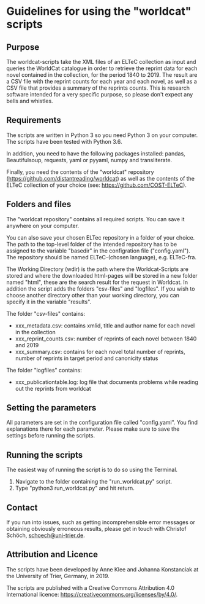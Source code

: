 # Guidelines for using the "worldcat" scripts


## Purpose

The worldcat-scripts take the XML files of an ELTeC collection as input and queries the WorldCat catalogue in order to retrieve the reprint data for each novel contained in the collection, for the period 1840 to 2019. The result are a CSV file with the reprint counts for each year and each novel, as well as a CSV file that provides a summary of the reprints counts. This is research software intended for a very specific purpose, so please don't expect any bells and whistles. 

## Requirements

The scripts are written in Python 3 so you need Python 3 on your computer. The scripts have been tested with Python 3.6. 

In addition, you need to have the following packages installed: pandas, Beautifulsoup, requests, yaml or pyyaml, numpy and transliterate. 

Finally, you need the contents of the "worldcat" repository (https://github.com/distantreading/worldcat) as well as the contents of the ELTeC collection of your choice (see: https://github.com/COST-ELTeC).

## Folders and files

The "worldcat repository" contains all required scripts. You can save it anywhere on your computer.

You can also save your chosen ELTec repository in a folder of your choice. The path to the top-level folder of the intended repository has to be assigned to the variable "basedir" in the configration file ("config.yaml"). 
The repository should be named ELTeC-(chosen language), e.g. ELTeC-fra.

The Working Directory (wdir) is the path where the Worldcat-Scripts are stored and where the downloaded html-pages will be stored in a new folder named "html", these are the search result for the request in Worldcat.
In addition the script adds the folders "csv-files" and "logfiles". If you wish to choose another directory other than your working directory, you can specify it in the variable "results". 

The folder "csv-files" contains:
* xxx_metadata.csv: contains xmlid, title and author name for each novel in the collection
* xxx_reprint_counts.csv: number of reprints of each novel between 1840 and 2019
* xxx_summary.csv: contains for each novel total number of reprints, number of reprints in target period and canonicity status

The folder "logfiles" contains:
* xxx_publicationtable.log: log file that documents problems while reading out the reprints from worldcat


## Setting the parameters 

All parameters are set in the configuration file called "config.yaml". You find explanations there for each parameter. Please make sure to save the settings before running the scripts.

## Running the scripts 


The easiest way of running the script is to do so using the Terminal. 

1. Navigate to the folder containing the "run_worldcat.py" script.
2. Type "python3 run_worldcat.py" and hit return. 


## Contact 

If you run into issues, such as getting incomprehensible error messages or obtaining obviously erroneous results, please get in touch with Christof Schöch, <schoech@uni-trier.de>. 

## Attribution and Licence

The scripts have been developed by Anne Klee and Johanna Konstanciak at the University of Trier, Germany, in 2019. 

The scripts are published with a Creative Commons Attribution 4.0 International licence: https://creativecommons.org/licenses/by/4.0/. 



